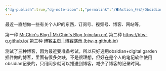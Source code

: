 ```yaml
---
{"dg-publish":true,"dg-note-icon":1,"permalink":"/🌒Action_行动/Obsidian_黑曜石/About_Blog/","dgPassFrontmatter":true,"noteIcon":1,"created":"2024-08-24T23:04:01.347+08:00","updated":"2024-08-31T15:05:07.634+08:00"}
---
```


最近一直想做一些有关个人IP的东西，订阅号、视频号、博客、网站等，

第一种
[Mr.Chin's Blog | Mr.Chin's Blog (qinclan.cn)](https://qinclan.cn)
 第二种
https://btw-q.github.io/
第三种
[博客主页 | 博客演示 (btw-q.github.io)](https://btw-q.github.io/blog/)

测试了三种博客，因为最近要准备考试，所以只好选用obsidian+digital garden插件做的博客，里面有很多欠缺，不是很理想，但好在是个人的笔记软件使用obsidian记录的，只用同步就可以推送到博客，减少了博客的记录时间。
